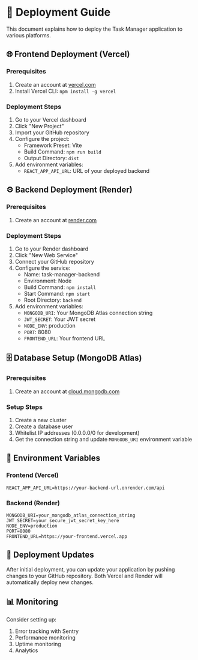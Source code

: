 # 🚀 Deployment Guide

This document explains how to deploy the Task Manager application to various platforms.

## 🌐 Frontend Deployment (Vercel)

### Prerequisites
1. Create an account at [vercel.com](https://vercel.com)
2. Install Vercel CLI: `npm install -g vercel`

### Deployment Steps
1. Go to your Vercel dashboard
2. Click "New Project"
3. Import your GitHub repository
4. Configure the project:
   - Framework Preset: Vite
   - Build Command: `npm run build`
   - Output Directory: `dist`
5. Add environment variables:
   - `REACT_APP_API_URL`: URL of your deployed backend

## ⚙️ Backend Deployment (Render)

### Prerequisites
1. Create an account at [render.com](https://render.com)

### Deployment Steps
1. Go to your Render dashboard
2. Click "New Web Service"
3. Connect your GitHub repository
4. Configure the service:
   - Name: task-manager-backend
   - Environment: Node
   - Build Command: `npm install`
   - Start Command: `npm start`
   - Root Directory: `backend`
5. Add environment variables:
   - `MONGODB_URI`: Your MongoDB Atlas connection string
   - `JWT_SECRET`: Your JWT secret
   - `NODE_ENV`: production
   - `PORT`: 8080
   - `FRONTEND_URL`: Your frontend URL

## 🗄️ Database Setup (MongoDB Atlas)

### Prerequisites
1. Create an account at [cloud.mongodb.com](https://cloud.mongodb.com)

### Setup Steps
1. Create a new cluster
2. Create a database user
3. Whitelist IP addresses (0.0.0.0/0 for development)
4. Get the connection string and update `MONGODB_URI` environment variable

## 🔧 Environment Variables

### Frontend (Vercel)
```
REACT_APP_API_URL=https://your-backend-url.onrender.com/api
```

### Backend (Render)
```
MONGODB_URI=your_mongodb_atlas_connection_string
JWT_SECRET=your_secure_jwt_secret_key_here
NODE_ENV=production
PORT=8080
FRONTEND_URL=https://your-frontend.vercel.app
```

## 🔄 Deployment Updates

After initial deployment, you can update your application by pushing changes to your GitHub repository. Both Vercel and Render will automatically deploy new changes.

## 📊 Monitoring

Consider setting up:
1. Error tracking with Sentry
2. Performance monitoring
3. Uptime monitoring
4. Analytics